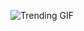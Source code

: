 
<!-- GIF_SECTION -->
![Trending GIF](https://media0.giphy.com/media/v1.Y2lkPThiYjIxNzcyazU5YXk1Z3IybG5hd3d6aHlkcG1ncnhpM3NyZ2Jvb29ibXI5ZnpkMyZlcD12MV9naWZzX3NlYXJjaCZjdD1n/ZfQXucKdaMcHLdSvWd/giphy.gif)
<!-- END_GIF_SECTION -->
